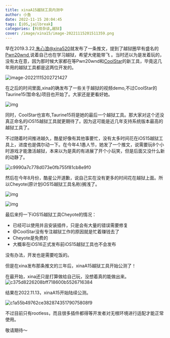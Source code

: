 ```yaml
---
title: xinaA15越狱工具内测中
author: 小鱼
date: 2022-11-15 20:04:45
tags: [iOS,jailbreak]
categories: [科技杂谈,越狱]
cover: /image/xina15/image-20221115201511359.png
---
```


早在2019.3.22,[朱心浪@xina520](https://twitter.com/xina520)就发布了一条推文，提到了越狱圈早有盛名的[Pwn20wnd](https://twitter.com/Pwn20wnd),说着自己也在学习越狱，希望大佬能带飞 。当时还以为是发着玩的，没有太在意，因为那时候大家都在等Pwn20wnd和[CoolStar](https://mobile.twitter.com/CStar_OW)的新工具，毕竟这几年用的越狱工具都是这两位开发的。

![image-20221115202721427](../image/xina15/image-20221115202721427.png)

在之后的时间里面,xina的确发布了一些关于越狱的视频demo,不过CoolStar的Taurine15(暂命名)项目也开始了。大家还是更看好她。

![img](../image/xina15/d53f8794a4c27d1eed44f0259d1da264dfc438c7.jpeg)

同时，CoolStar也宣布,Taurine15将是她的最后一个越狱工具。那大家对这个还没真正命名的iOS15越狱工具就更期待了。因为这可能是近几年支持系统版本最高的越狱工具了。

不过随着时间推进越久，酷星好像有其他事要忙，没有太多时间花在iOS15越狱工具上，进度也是偶尔动一下。在今年4.1愚人节，她发了一个推文，说需要玩8个小时游戏才能激活越狱，本来以为是真的有进展了开个小玩笑，但是后面又没什么新的动静了。

![c9990a7c778d073e0fb755f81cb8e9f0](../image/xina15/c9990a7c778d073e0fb755f81cb8e9f0.png)

然后在今年8月份，酷星公开道歉，说自己实在没有更多的时间花在越狱上面。所以Cheyote(原计划iOS15越狱工具名称)搁浅了。

![img](../image/xina15/8f78ed79bb3c45b292d7effaeef07842.jpeg)

![img](../image/xina15/76e8ae2016df4b68b14c2449723384c2.jpeg)

最后来捋一下iOS15越狱工具Cheyote的情况：

- 已经可以使用并且安装插件，只是会有大量的错误需要修复
- @CoolStar没有专注越狱工作的原因就是忙着赚钱去了
- Cheyote是免费的
- 大概率在iOS16正式发布前iOS15越狱工具也不会发布

没有办法，开发也是需要吃饭的。

但是在xina发布那条推文的三年后，xinaA15越狱工具开始公测了！

在最开始，xina还只是打算做给自己玩，没想着真的能做出来。![c375d8226208bff718600b5526716384](../image/xina15/c375d8226208bff718600b5526716384.png)

结果在2022.11.13，xinaA15开始陆续公测。

![c1a55b49762ce38287435179075808f9](../image/xina15/c1a55b49762ce38287435179075808f9.png)

不过目前只有rootless，而且很多插件都得等开发者对无根环境进行适配才能正常使用。

敬请期待～
